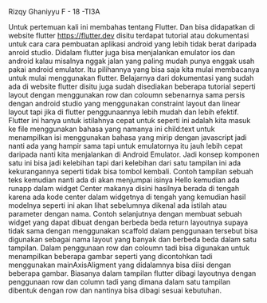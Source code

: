 Rizqy Ghaniyyu F - 18 -TI3A

Untuk pertemuan kali ini membahas tentang Flutter. Dan bisa didapatkan di website flutter https://flutter.dev disitu terdapat tutorial atau dokumentasi untuk cara cara pembuatan aplikasi android yang lebih tidak berat daripada anroid studio. Didalam flutter juga bisa  menjalankan emulator ios dan android kalau misalnya nggak jalan yang paling mudah punya enggak usah pakai android emulator. Itu pilihannya yang bisa saja kita mulai membacanya untuk mulai menggunakan flutter. Belajarnya dari dokumentasi yang sudah ada di website flutter disitu juga sudah disediakan beberapa tutorial seperti layout dengan menggunakan row dan coloumn sebenarnya sama persis dengan android studio yang menggunakan constraint layout dan linear layout tapi jika di flutter penggunaannya lebih mudah dan lebih efektif. Flutter ini hanya untuk istilahnya cepat untuk seperti ini adalah kita masuk ke file menggunakan bahasa yang namanya ini child:text untuk menampilkan isi menggunakan bahasa yang mirip dengan javascript jadi nanti ada yang hampir sama tapi untuk emulatornya itu jauh lebih cepat daripada nanti kita menjalankan di Android Emulator. Jadi konsep komponen satu ini bisa jadi kelebihan tapi dari kelebihan dari satu tampilan ini ada kekurangannya seperti tidak bisa tombol kembali. Contoh tampilan sebuah teks kemudian nanti ada di akan menjumpai isinya Hello kemudian ada runapp dalam widget Center makanya disini hasilnya berada di tengah karena ada kode center dalam widgetnya di tengah yang kemudian hasil modelnya seperti ini akan lihat sebelumnya dikenal ada istilah atau parameter dengan nama. Contoh selanjutnya dengan membuat sebuah widget yang dapat dibuat dengan berbeda beda return layoutnya supaya tidak sama dengan menggunakan scaffold dalam penggunaan tersebut bisa digunakan sebagai nama layout yang banyak dan berbeda beda dalam satu tampilan. Dalam penggunaan row dan coloumn tadi bisa digunakan untuk menampilkan beberapa gambar seperti yang dicontohkan tadi menggunakan mainAxisAligment yang didalamnya bisa diisi dengan beberapa gambar. Biasanya dalam tampilan flutter dibagi layoutnya dengan penggunaan row dan column tadi yang dimana dalam satu tampilan  dibentuk dengan row dan nantinya bisa dibagi sesuai kebutuhan.